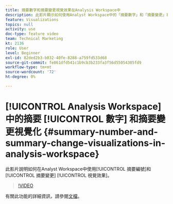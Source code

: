```yaml
---
title: 摘要數字和摘要變更視覺效果在Analysis Workspace中
description: 此影片顯示如何使用Analyst Workspace中的「摘要數字」和「摘要變更」視覺效果。
feature: Visualizations
topics: null
activity: use
doc-type: feature video
team: Technical Marketing
kt: 2136
role: User
level: Beginner
exl-id: 82ded2b3-b032-40fe-8288-a759fd533d68
source-git-commit: fe861dfd541c1b9cb3b233fa3f56d55054305fd9
workflow-type: tm+mt
source-wordcount: '72'
ht-degree: 0%

---
```


# [!UICONTROL Analysis Workspace] 中的摘要 [!UICONTROL 數字]  和摘要變更視覺化 {#summary-number-and-summary-change-visualizations-in-analysis-workspace}

此影片說明如何在Analyst Workspace中使用[!UICONTROL 摘要編號]和[!UICONTROL 摘要變更] [!UICONTROL 視覺效果]。

>[!VIDEO](https://video.tv.adobe.com/v/23992/?quality=12)

有關此功能的詳細資訊，請參閱[文檔](https://experienceleague.adobe.com/docs/analytics/analyze/analysis-workspace/visualizations/summary-number-change.html?lang=en)。
